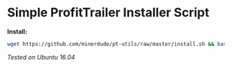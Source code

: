 # Simple ProfitTrailer Installer Script

**Install:**
```bash
wget https://github.com/minerdude/pt-utils/raw/master/install.sh && bash install.sh
```
*Tested on Ubuntu 16.04*
